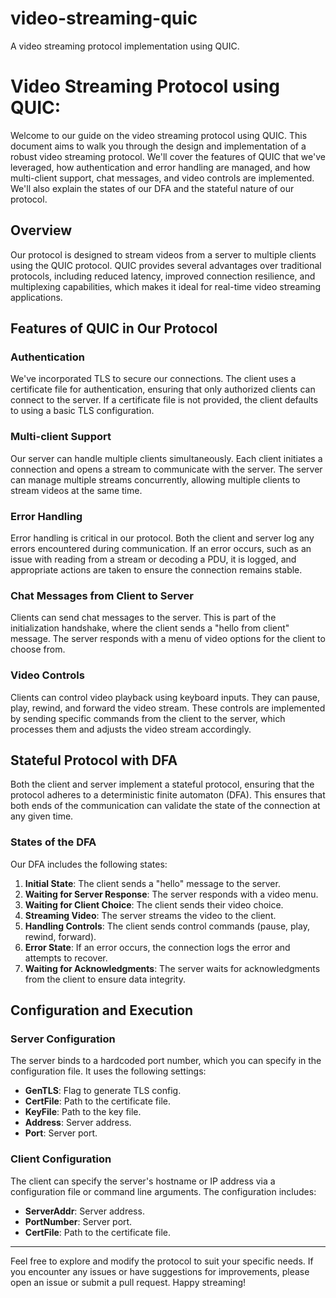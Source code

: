 # video-streaming-quic
A video streaming protocol implementation  using QUIC.

# Video Streaming Protocol using QUIC:

Welcome to our guide on the video streaming protocol using QUIC. This document aims to walk you through the design and implementation of a robust video streaming protocol. We'll cover the features of QUIC that we've leveraged, how authentication and error handling are managed, and how multi-client support, chat messages, and video controls are implemented. We'll also explain the states of our DFA and the stateful nature of our protocol.

## Overview

Our protocol is designed to stream videos from a server to multiple clients using the QUIC protocol. QUIC provides several advantages over traditional protocols, including reduced latency, improved connection resilience, and multiplexing capabilities, which makes it ideal for real-time video streaming applications.

## Features of QUIC in Our Protocol

### Authentication

We've incorporated TLS to secure our connections. The client uses a certificate file for authentication, ensuring that only authorized clients can connect to the server. If a certificate file is not provided, the client defaults to using a basic TLS configuration.

### Multi-client Support

Our server can handle multiple clients simultaneously. Each client initiates a connection and opens a stream to communicate with the server. The server can manage multiple streams concurrently, allowing multiple clients to stream videos at the same time.

### Error Handling

Error handling is critical in our protocol. Both the client and server log any errors encountered during communication. If an error occurs, such as an issue with reading from a stream or decoding a PDU, it is logged, and appropriate actions are taken to ensure the connection remains stable.

### Chat Messages from Client to Server

Clients can send chat messages to the server. This is part of the initialization handshake, where the client sends a "hello from client" message. The server responds with a menu of video options for the client to choose from.

### Video Controls

Clients can control video playback using keyboard inputs. They can pause, play, rewind, and forward the video stream. These controls are implemented by sending specific commands from the client to the server, which processes them and adjusts the video stream accordingly.

## Stateful Protocol with DFA

Both the client and server implement a stateful protocol, ensuring that the protocol adheres to a deterministic finite automaton (DFA). This ensures that both ends of the communication can validate the state of the connection at any given time.

### States of the DFA

Our DFA includes the following states:

1. **Initial State**: The client sends a "hello" message to the server.
2. **Waiting for Server Response**: The server responds with a video menu.
3. **Waiting for Client Choice**: The client sends their video choice.
4. **Streaming Video**: The server streams the video to the client.
5. **Handling Controls**: The client sends control commands (pause, play, rewind, forward).
6. **Error State**: If an error occurs, the connection logs the error and attempts to recover.
7. **Waiting for Acknowledgments**: The server waits for acknowledgments from the client to ensure data integrity.

## Configuration and Execution

### Server Configuration

The server binds to a hardcoded port number, which you can specify in the configuration file. It uses the following settings:

- **GenTLS**: Flag to generate TLS config.
- **CertFile**: Path to the certificate file.
- **KeyFile**: Path to the key file.
- **Address**: Server address.
- **Port**: Server port.

### Client Configuration

The client can specify the server's hostname or IP address via a configuration file or command line arguments. The configuration includes:

- **ServerAddr**: Server address.
- **PortNumber**: Server port.
- **CertFile**: Path to the certificate file.

---

Feel free to explore and modify the protocol to suit your specific needs. If you encounter any issues or have suggestions for improvements, please open an issue or submit a pull request. Happy streaming!
